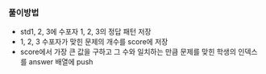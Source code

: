### 풀이방법

- std1, 2, 3에 수포자 1, 2, 3의 정답 패턴 저장
- 1, 2, 3 수포자가 맞힌 문제의 개수를 score에 저장
- score에서 가장 큰 값을 구하고 그 수와 일치하는 만큼 문제를 맞힌 학생의 인덱스를 answer 배열에 push
